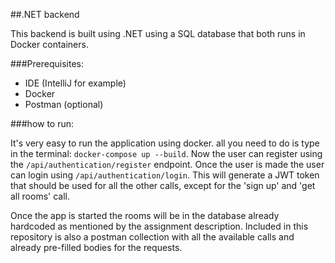 ﻿##.NET backend

This backend is built using .NET using a SQL database that both runs in Docker containers.

###Prerequisites:

* IDE (IntelliJ for example)
* Docker
* Postman (optional)

###how to run:

It's very easy to run the application using docker. all you need to do is type in the terminal: `docker-compose up --build`.
Now the user can register using the `/api/authentication/register` endpoint.
Once the user is made the user can login using `/api/authentication/login`.
This will generate a JWT token that should be used for all the other calls, except for the 'sign up' and 'get all rooms' call.


Once the app is started the rooms will be in the database already hardcoded as mentioned by the assignment description.
Included in this repository is also a postman collection with all the available calls and already pre-filled bodies for the requests.
